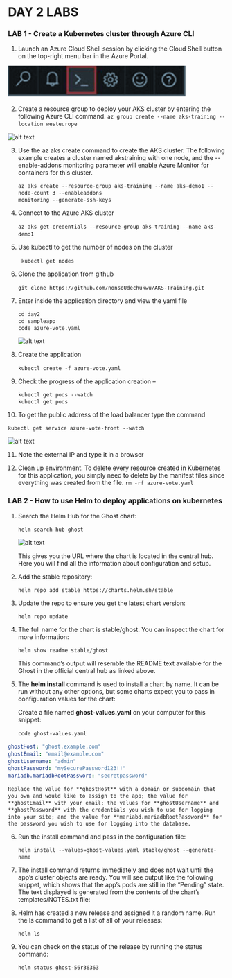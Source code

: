 # DAY 2 LABS


### LAB 1 -  Create a Kubernetes cluster through Azure CLI

1. Launch an Azure Cloud Shell session by clicking the Cloud Shell button on the top-right menu bar in the Azure Portal.


  ![alt text](../img/az-shell.png "Azure Shell")


2. Create a resource group to deploy your AKS cluster by entering the following Azure CLI
command.
   ``` az group create --name aks-training --location westeurope ```

  ![alt text](../img/az-rg.png "Azure Shell")


3. Use the az aks create command to create the AKS cluster. The following example creates a cluster named akstraining with one node, and the --enable-addons monitoring parameter will enable Azure Monitor for containers for this cluster.
    ``` 
    az aks create --resource-group aks-training --name aks-demo1 --node-count 3 --enableaddons
    monitoring --generate-ssh-keys
    ```

4. Connect to the Azure AKS cluster

     ``` az aks get-credentials --resource-group aks-training --name aks-demo1 ```


5. Use kubectl to get the number of nodes on the cluster
  

   ``` kubectl get nodes```


6. Clone the application from github

    ``` git clone https://github.com/nonsoUdechukwu/AKS-Training.git ```

7. Enter inside the application directory and view the yaml file
   
   ```
   cd day2
   cd sampleapp
   code azure-vote.yaml
   ```

    ![alt text](../img/app-deploy-code.png "Azure kube App deploy")

8. Create the application
   
   ``` kubectl create -f azure-vote.yaml ```

9. Check the progress of the application creation –
   
   ```
   kubectl get pods --watch
   kubectl get pods
   ```

10. To get the public address of the load balancer type the command
   
   ```
   kubectl get service azure-vote-front --watch
   ```
   ![alt text](../img/app-deploy-code2.png "Azure kuibe App deploy")

11. Note the external IP and type it in a browser


12. Clean up environment. To delete every resource created in Kubernetes for this application, you simply need to delete by the manifest files since everything was created from the file.
   ``` rm -rf azure-vote.yaml ```



### LAB 2 -  How to use Helm to deploy applications on kubernetes

1. Search the Helm Hub for the Ghost chart:
   
   ```
   helm search hub ghost
   ```
   ![alt text](../img/helm1.png "helm")

   This gives you the URL where the chart is located in the central hub. Here you will find all the information about configuration and setup.

2. Add the stable repository:

   ```
   helm repo add stable https://charts.helm.sh/stable
   ```

3. Update the repo to ensure you get the latest chart version:
   

   ```
   helm repo update
   ```

4. The full name for the chart is stable/ghost. You can inspect the chart for more information:
    

    ```
    helm show readme stable/ghost
    ```

    This command’s output will resemble the README text available for the Ghost in the official central hub as linked above.

5. The **helm install** command is used to install a chart by name. It can be run without any  other options, but some charts expect you to pass in configuration values for the chart:
   
   Create a file named **ghost-values.yaml** on your computer for this snippet:

   ```code ghost-values.yaml ```

```YAML
ghostHost: "ghost.example.com"
ghostEmail: "email@example.com"
ghostUsername: "admin"
ghostPassword: "mySecurePassword123!!"
mariadb.mariadbRootPassword: "secretpassword"
```
    Replace the value for **ghostHost** with a domain or subdomain that you own and would like to assign to the app; the value for **ghostEmail** with your email; the values for **ghostUsername** and **ghostPassword** with the credentials you wish to use for logging into your site; and the value for **mariabd.mariadbRootPassword** for the password you wish to use for logging into the database.

6. Run the install command and pass in the configuration file:
   
   ```
   helm install --values=ghost-values.yaml stable/ghost --generate-name
   ```

7. The install command returns immediately and does not wait until the app’s cluster objects are ready. You will see output like the following snippet, which shows that the app’s pods are still in the “Pending” state. The text displayed is generated from the contents of the chart’s templates/NOTES.txt file:

8. Helm has created a new release and assigned it a random name. Run the ls command to get a list of all of your releases:
   
   ```
   helm ls
   ```

10. You can check on the status of the release by running the status command:
    
    ```
    helm status ghost-56r36363
    ```


